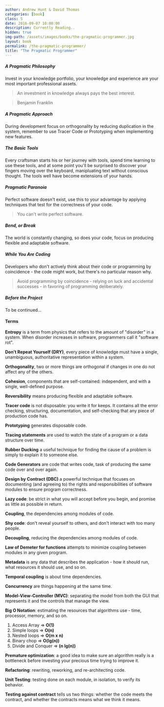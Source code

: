 ```yaml
---
author: Andrew Hunt & David Thomas
categories: [book]
class: 5
date: 2016-09-07 10:00:00
description: Currently Reading..
hidden: true
img-path: /assets/images/books/the-pragmatic-programmer.jpg
layout: book
permalink: /the-pragmatic-programmer/
title: "The Pragmatic Programmer"
---
```


##### A Pragmatic Philosophy

Invest in your knowledge portfolio, your knowledge and experience are your most important professional assets.

> An investment in knowledge always pays the best interest.

> Benjamin Franklin

##### A Pragmatic Approach

During development focus on orthogonality by reducing duplication in the system, remember to use Tracer Code or Prototyping when implementing new features.

##### The Basic Tools

Every craftsman starts his or her journey with tools, spend time learning to use these tools, and at some point you'll be surprised to discover your fingers moving over the keyboard, manipluating text without conscious thought. The tools well have become extensions of your hands.

##### Pragmatic Paranoia

Perfect software doesn't exist, use this to your advantage by applying techniques that test for the correctness of your code.

> You can't write perfect software.

##### Bend, or Break

The world is constantly changing, so does your code, focus on producing flexible and adaptable software.

##### While You Are Coding

Developers who don't actively think about their code or programming by coincidence - the code might work, but there's no particular reason why.

> Avoid programming by coincidence - relying on luck and accidental successes - in favoring of programming deliberately.


##### Before the Project

To be continued...

#### Terms

__Entropy__ is a term from physics that refers to the amount of "disorder" in a system. When disorder increases in software, programmers call it "software rot".

__Don't Repeat Yourself (DRY)__, every piece of knowledge must have a single, unambiguous, authoritative representation within a system.

__Orthogonality__, two or more things are orthogonal if changes in one do not affect any of the others.

__Cohesion__, components that are self-contained: independent, and with a single, well-defined purpose.

__Reversibility__ means producing flexible and adaptable software.

__Tracer code__ is not disposable: you write it for keeps. It contains all the error checking, structuring, documentation, and self-checking that any piece of production code has.

__Prototyping__ generates disposable code.

__Tracing statements__ are used to watch the state of a program or a data structure over time.

__Rubber Ducking__ a useful technique for finding the cause of a problem is simply to explain it to someone else.

__Code Generators__ are code that writes code, task of producing the same code over and over again.

__Design by Contract (DBC)__ a powerful technique that focuses on documenting (and agreeing to) the rights and responsibilities of software modules to ensure program correctness.

__Lazy code__: be strict in what you will accept before you begin, and promise as little as possible in return. 

__Coupling__, the dependencies among modules of code.

__Shy code__: don't reveal yourself to others, and don't interact with too many people.

__Decoupling__, reducing the dependencies among modules of code.

__Law of Demeter for functions__ attempts to minimize coupling between modules in any given program.

__Metadata__ is any data that describes the application - how it should run, what resources it should use, and so on.

__Temporal coupling__ is about time dependencies.

__Concurrency__ are things happening at the same time.

__Model-View-Controller (MVC)__: separating the model from both the GUI that represents it and the controls that manage the view.

__Big O Notation__: estimating the resources that algorithms use - time, processor, memory, and so on.

1. Access Array => __O(1)__
2. Simple loops => __O(n)__
3. Nested loops => __O(m x n)__
4. Binary chop => __O(lg(n))__
5. Divide and Conquer => __(n lg(n))__

__Premature optimization__: a good idea to make sure an algorithm really is a bottleneck before investing your precious time trying to improve it.

__Refactoring__: rewriting, reworking, and re-architecting code.

__Unit Testing__: testing done on each module, in isolation, to verify its behavior.

__Testing against contract__ tells us two things: whether the code meets the contract, and whether the contracts means what we think it means.
